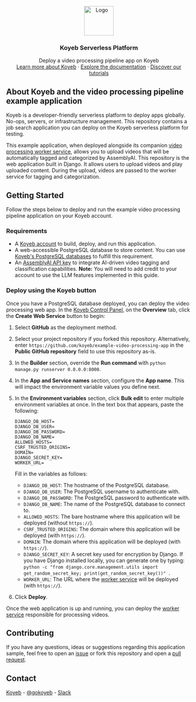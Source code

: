 <div align="center">
  <a href="https://koyeb.com">
    <img src="https://www.koyeb.com/static/images/icons/koyeb.svg" alt="Logo" width="80" height="80">
  </a>
  <h3 align="center">Koyeb Serverless Platform</h3>
  <p align="center">
    Deploy a video processing pipeline app on Koyeb
    <br />
    <a href="https://koyeb.com">Learn more about Koyeb</a>
    ·
    <a href="https://koyeb.com/docs">Explore the documentation</a>
    ·
    <a href="https://koyeb.com/tutorials">Discover our tutorials</a>
  </p>
</div>


## About Koyeb and the video processing pipeline example application

Koyeb is a developer-friendly serverless platform to deploy apps globally. No-ops, servers, or infrastructure management.  This repository contains a job search application you can deploy on the Koyeb serverless platform for testing.

This example application, when deployed alongside  its companion [video processing worker service](https://github.com/koyeb/example-video-processing-worker), allows you to upload videos that will be automatically tagged and categorized by AssemblyAI.  This repository is the web application built in Django.  It allows users to upload videos and play uploaded content.  During the upload, videos are passed to the worker service for tagging and categorization.

## Getting Started

Follow the steps below to deploy and run the example video processing pipeline application on your Koyeb account.

### Requirements

* A [Koyeb account](https://app.koyeb.com/auth/signup) to build, deploy, and run this application.
* A web-accessible PostgreSQL database to store content.  You can use [Koyeb's PostgreSQL databases](https://www.koyeb.com/docs/databases) to fulfill this requirement.
* An [AssemblyAI API key](https://www.assemblyai.com/dashboard/signup) to integrate AI-driven video tagging and classification capabilities.  **Note:** You will need to add credit to your account to use the LLM features implemented in this guide.

### Deploy using the Koyeb button

Once you have a PostgreSQL database deployed, you can deploy the video processing web app.  In the [Koyeb Control Panel](https://app.koyeb.com), on the **Overview** tab, click the **Create Web Service** button to begin:

1. Select **GitHub** as the deployment method.
2. Select your project repository if you forked this repository.  Alternatively, enter `https://github.com/koyeb/example-video-processing-app` in the **Public GitHub repository** field to use this repository as-is.
3. In the **Builder** section, override the **Run command** with `python manage.py runserver 0.0.0.0:8000`.
4. In the **App and Service names** section, configure the **App name**. This will impact the environment variable values you define next.
5. In the **Environment variables** section, click **Bulk edit** to enter multiple environment variables at once. In the text box that appears, paste the following:
    ```
    DJANGO_DB_HOST=
    DJANGO_DB_USER=
    DJANGO_DB_PASSWORD=
    DJANGO_DB_NAME=
    ALLOWED_HOSTS=
    CSRF_TRUSTED_ORIGINS=
    DOMAIN=
    DJANGO_SECRET_KEY=
    WORKER_URL=
    ```

    Fill in the variables as follows:

    * `DJANGO_DB_HOST`: The hostname of the PostgreSQL database.
    * `DJANGO_DB_USER`: The PostgreSQL username to authenticate with.
    * `DJANGO_DB_PASSWORD`: The PostgreSQL password to authenticate with.
    * `DJANGO_DB_NAME`: The name of the PostgreSQL database to connect to.
    * `ALLOWED_HOSTS`: The bare hostname where this application will be deployed (without `https://`).
    * `CSRF_TRUSTED_ORIGINS`: The domain where this application will be deployed (with `https://`).
    * `DOMAIN`: The domain where this application will be deployed (with `https://`).
    * `DJANGO_SECRET_KEY`: A secret key used for encryption by Django.  If you have Django installed locally, you can generate one by typing: `python -c "from django.core.management.utils import get_random_secret_key; print(get_random_secret_key())"
    `.
    * `WORKER_URL`: The URL where the [worker service](https://github.com/koyeb/example-video-processing-worker) will be deployed (with `https://`).

5. Click **Deploy**.

Once the web application is up and running, you can deploy the [worker service](https://github.com/koyeb/example-video-processing-worker) responsible for processing videos.

## Contributing

If you have any questions, ideas or suggestions regarding this application sample, feel free to open an [issue](https://github.com/koyeb/example-video-processing-app/issues) or fork this repository and open a [pull request](https://github.com/koyeb/example-video-processing-app/pulls).

## Contact

[Koyeb](https://www.koyeb.com) - [@gokoyeb](https://twitter.com/gokoyeb) - [Slack](http://slack.koyeb.com/)
